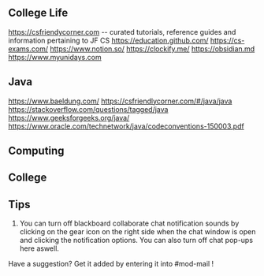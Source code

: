 College Life
-----------
https://csfriendycorner.com -- curated tutorials, reference guides and information pertaining to JF CS
https://education.github.com/
https://cs-exams.com/
https://www.notion.so/
https://clockify.me/
https://obsidian.md
https://www.myunidays.com

Java
-----------
https://www.baeldung.com/
https://csfriendlycorner.com/#/java/java
https://stackoverflow.com/questions/tagged/java
https://www.geeksforgeeks.org/java/
https://www.oracle.com/technetwork/java/codeconventions-150003.pdf 


Computing
-----------

College 
-----------

Tips 
-----------
1. You can turn off blackboard collaborate chat notification sounds by clicking on the gear icon on the right side when the chat window is open and clicking the notification options. You can also turn off chat pop-ups here aswell. 

Have a suggestion? Get it added by entering it into #mod-mail ! 
